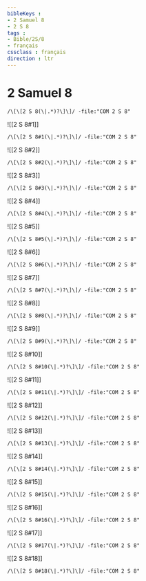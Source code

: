 ```yaml
---
bibleKeys : 
- 2 Samuel 8
- 2 S 8
tags : 
- Bible/2S/8
- français
cssclass : français
direction : ltr
---
```


# 2 Samuel 8

```query
/\[\[2 S 8(\|.*)?\]\]/ -file:"COM 2 S 8"
```



![[2 S 8#1]]

```query
/\[\[2 S 8#1(\|.*)?\]\]/ -file:"COM 2 S 8"
```

![[2 S 8#2]]

```query
/\[\[2 S 8#2(\|.*)?\]\]/ -file:"COM 2 S 8"
```

![[2 S 8#3]]

```query
/\[\[2 S 8#3(\|.*)?\]\]/ -file:"COM 2 S 8"
```

![[2 S 8#4]]

```query
/\[\[2 S 8#4(\|.*)?\]\]/ -file:"COM 2 S 8"
```

![[2 S 8#5]]

```query
/\[\[2 S 8#5(\|.*)?\]\]/ -file:"COM 2 S 8"
```

![[2 S 8#6]]

```query
/\[\[2 S 8#6(\|.*)?\]\]/ -file:"COM 2 S 8"
```

![[2 S 8#7]]

```query
/\[\[2 S 8#7(\|.*)?\]\]/ -file:"COM 2 S 8"
```

![[2 S 8#8]]

```query
/\[\[2 S 8#8(\|.*)?\]\]/ -file:"COM 2 S 8"
```

![[2 S 8#9]]

```query
/\[\[2 S 8#9(\|.*)?\]\]/ -file:"COM 2 S 8"
```

![[2 S 8#10]]

```query
/\[\[2 S 8#10(\|.*)?\]\]/ -file:"COM 2 S 8"
```

![[2 S 8#11]]

```query
/\[\[2 S 8#11(\|.*)?\]\]/ -file:"COM 2 S 8"
```

![[2 S 8#12]]

```query
/\[\[2 S 8#12(\|.*)?\]\]/ -file:"COM 2 S 8"
```

![[2 S 8#13]]

```query
/\[\[2 S 8#13(\|.*)?\]\]/ -file:"COM 2 S 8"
```

![[2 S 8#14]]

```query
/\[\[2 S 8#14(\|.*)?\]\]/ -file:"COM 2 S 8"
```

![[2 S 8#15]]

```query
/\[\[2 S 8#15(\|.*)?\]\]/ -file:"COM 2 S 8"
```

![[2 S 8#16]]

```query
/\[\[2 S 8#16(\|.*)?\]\]/ -file:"COM 2 S 8"
```

![[2 S 8#17]]

```query
/\[\[2 S 8#17(\|.*)?\]\]/ -file:"COM 2 S 8"
```

![[2 S 8#18]]

```query
/\[\[2 S 8#18(\|.*)?\]\]/ -file:"COM 2 S 8"
```

